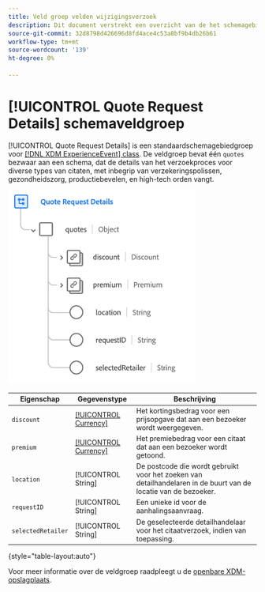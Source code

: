 ```yaml
---
title: Veld groep velden wijzigingsverzoek
description: Dit document verstrekt een overzicht van de het schemagebiedgroep van de Details van het Verzoek van het Citaat.
source-git-commit: 32d8798d426696d8fd4ace4c53a8bf9b4db26b61
workflow-type: tm+mt
source-wordcount: '139'
ht-degree: 0%

---
```


# [!UICONTROL Quote Request Details] schemaveldgroep

[!UICONTROL Quote Request Details] is een standaardschemagebiedgroep voor [[!DNL XDM ExperienceEvent] class](../../classes/experienceevent.md). De veldgroep bevat één `quotes` bezwaar aan een schema, dat de details van het verzoekproces voor diverse types van citaten, met inbegrip van verzekeringspolissen, gezondheidszorg, productiebevelen, en high-tech orden vangt.

![](../../images/field-groups/quote-request-details.png)

| Eigenschap | Gegevenstype | Beschrijving |
| --- | --- | --- |
| `discount` | [[!UICONTROL Currency]](../../data-types/currency.md) | Het kortingsbedrag voor een prijsopgave dat aan een bezoeker wordt weergegeven. |
| `premium` | [[!UICONTROL Currency]](../../data-types/currency.md) | Het premiebedrag voor een citaat dat aan een bezoeker wordt getoond. |
| `location` | [!UICONTROL String] | De postcode die wordt gebruikt voor het zoeken van detailhandelaren in de buurt van de locatie van de bezoeker. |
| `requestID` | [!UICONTROL String] | Een unieke id voor de aanhalingsaanvraag. |
| `selectedRetailer` | [!UICONTROL String] | De geselecteerde detailhandelaar voor het citaatverzoek, indien van toepassing. |

{style=&quot;table-layout:auto&quot;}

Voor meer informatie over de veldgroep raadpleegt u de [openbare XDM-opslagplaats](https://github.com/adobe/xdm/blob/master/docs/reference/fieldgroups/experience-event/experienceevent-quote-request-details.schema.json).
